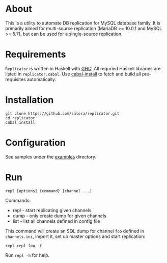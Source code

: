About
=====
This is a utility to automate DB replication for
MySQL database family. It is primarily aimed for multi-source
replication (MariaDB >= 10.0.1 and MySQL >= 5.7),
but can be used for a single-source replication.

Requirements
============
`Replicator` is written in Haskell with [GHC](http://www.haskell.org/ghc/).
All requried Haskell libraries are listed in `replicator.cabal`.
Use [cabal-install](http://www.haskell.org/haskellwiki/Cabal-Install)
to fetch and build all pre-requisites automatically.

Installation
============
    git clone https://github.com/zalora/replicator.git
    cd replicator
    cabal install

Configuration
=============
See samples under the [examples](examples) directory.

Run
===

    repl [options] {command} [channel ...]

Commands:

  * repl   - start replicating given channels
  * dump   - only create dump for given channels
  * list   - list all channels defined in config file


This command will create an SQL dump for channel `foo` defined in
`channels.ini`, import it, set up master options and start replication:

    repl repl foo -f

Run `repl -h` for help.

